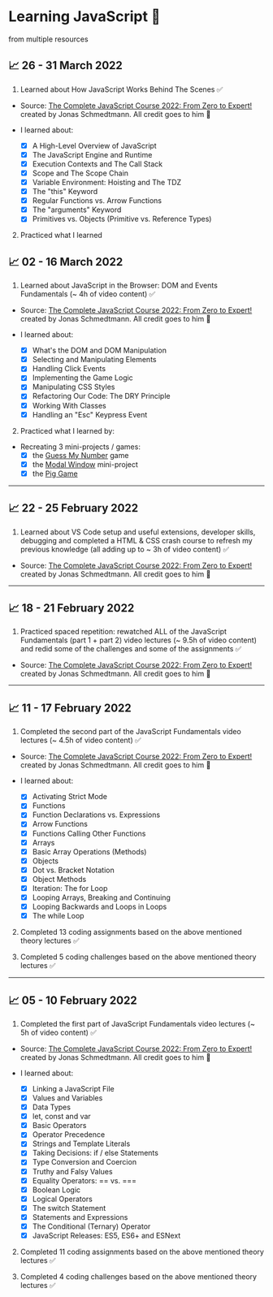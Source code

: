 # Learning JavaScript 🚀

from multiple resources

## 📈 26 - 31 March 2022

1. Learned about How JavaScript Works Behind The Scenes ✅

- Source: [The Complete JavaScript Course 2022: From Zero to Expert!](https://www.udemy.com/course/the-complete-javascript-course/) created by Jonas Schmedtmann. All credit goes to him 🙏

- I learned about:
  - [x] A High-Level Overview of JavaScript
  - [x] The JavaScript Engine and Runtime
  - [x] Execution Contexts and The Call Stack
  - [x] Scope and The Scope Chain
  - [x] Variable Environment: Hoisting and The TDZ
  - [x] The "this" Keyword
  - [x] Regular Functions vs. Arrow Functions
  - [x] The "arguments" Keyword
  - [x] Primitives vs. Objects (Primitive vs. Reference Types)

2. Practiced what I learned

## 📈 02 - 16 March 2022

1. Learned about JavaScript in the Browser: DOM and Events Fundamentals (~ 4h of video content) ✅

- Source: [The Complete JavaScript Course 2022: From Zero to Expert!](https://www.udemy.com/course/the-complete-javascript-course/) created by Jonas Schmedtmann. All credit goes to him 🙏

- I learned about:
  - [x] What's the DOM and DOM Manipulation
  - [x] Selecting and Manipulating Elements
  - [x] Handling Click Events
  - [x] Implementing the Game Logic
  - [x] Manipulating CSS Styles
  - [x] Refactoring Our Code: The DRY Principle
  - [x] Working With Classes
  - [x] Handling an "Esc" Keypress Event

2. Practiced what I learned by:

- Recreating 3 mini-projects / games:
  - [x] the [Guess My Number](https://guess-my-number-js-webdevprc.netlify.app/) game
  - [x] the [Modal Window](https://modal-window-js-webdevprc.netlify.app/) mini-project
  - [x] the [Pig Game](https://pig-game-js-webdevprc.netlify.app/)

---

## 📈 22 - 25 February 2022

1. Learned about VS Code setup and useful extensions, developer skills, debugging and completed a HTML & CSS crash course to refresh my previous knowledge (all adding up to ~ 3h of video content) ✅

- Source: [The Complete JavaScript Course 2022: From Zero to Expert!](https://www.udemy.com/course/the-complete-javascript-course/) created by Jonas Schmedtmann. All credit goes to him 🙏

---

## 📈 18 - 21 February 2022

1. Practiced spaced repetition: rewatched ALL of the JavaScript Fundamentals (part 1 + part 2) video lectures (~ 9.5h of video content) and redid some of the challenges and some of the assignments ✅

- Source: [The Complete JavaScript Course 2022: From Zero to Expert!](https://www.udemy.com/course/the-complete-javascript-course/) created by Jonas Schmedtmann. All credit goes to him 🙏

---

## 📈 11 - 17 February 2022

1. Completed the second part of the JavaScript Fundamentals video lectures (~ 4.5h of video content) ✅

- Source: [The Complete JavaScript Course 2022: From Zero to Expert!](https://www.udemy.com/course/the-complete-javascript-course/) created by Jonas Schmedtmann. All credit goes to him 🙏

- I learned about:
  - [x] Activating Strict Mode
  - [x] Functions
  - [x] Function Declarations vs. Expressions
  - [x] Arrow Functions
  - [x] Functions Calling Other Functions
  - [x] Arrays
  - [x] Basic Array Operations (Methods)
  - [x] Objects
  - [x] Dot vs. Bracket Notation
  - [x] Object Methods
  - [x] Iteration: The for Loop
  - [x] Looping Arrays, Breaking and Continuing
  - [x] Looping Backwards and Loops in Loops
  - [x] The while Loop

2. Completed 13 coding assignments based on the above mentioned theory lectures ✅

3. Completed 5 coding challenges based on the above mentioned theory lectures ✅

---

## 📈 05 - 10 February 2022

1. Completed the first part of JavaScript Fundamentals video lectures (~ 5h of video content) ✅

- Source: [The Complete JavaScript Course 2022: From Zero to Expert!](https://www.udemy.com/course/the-complete-javascript-course/) created by Jonas Schmedtmann. All credit goes to him 🙏

- I learned about:
  - [x] Linking a JavaScript File
  - [x] Values and Variables
  - [x] Data Types
  - [x] let, const and var
  - [x] Basic Operators
  - [x] Operator Precedence
  - [x] Strings and Template Literals
  - [x] Taking Decisions: if / else Statements
  - [x] Type Conversion and Coercion
  - [x] Truthy and Falsy Values
  - [x] Equality Operators: == vs. ===
  - [x] Boolean Logic
  - [x] Logical Operators
  - [x] The switch Statement
  - [x] Statements and Expressions
  - [x] The Conditional (Ternary) Operator
  - [x] JavaScript Releases: ES5, ES6+ and ESNext

2. Completed 11 coding assignments based on the above mentioned theory lectures ✅

3. Completed 4 coding challenges based on the above mentioned theory lectures ✅
